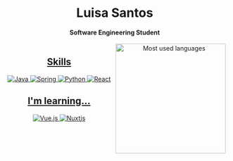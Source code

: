 <h1 align="center"> Luisa Santos </h1>

<div align="center">
<b>Software Engineering Student</b>

<br>
<br>

<div>
<a href="https://github.com/luisasacramento">
<img loading="lazy" height="250em" src="https://github-readme-stats.vercel.app/api/top-langs/?username=luisasacramento&layout=compact&langs_count=7&theme=transparent&title_color=4a86d1"  alt="Most used languages"
             align="right">
</div>

<h2>Skills</h2>

<section>

![Java](https://img.shields.io/badge/java-%23ED8B00.svg?style=for-the-badge&logo=openjdk&logoColor=white) 
   ![Spring](https://img.shields.io/badge/spring-%236DB33F.svg?style=for-the-badge&logo=spring&logoColor=white)
   ![Python](https://img.shields.io/badge/python-3670A0?style=for-the-badge&logo=python&logoColor=ffdd54)
![React](https://img.shields.io/badge/-React-%2361DAFB?style=for-the-badge&logo=react&logoColor=white)
   
</section>

<h2>I'm learning...</h2>

<section>
  
   ![Vue.js](https://img.shields.io/badge/vuejs-%2335495e.svg?style=for-the-badge&logo=vuedotjs&logoColor=%234FC08D)
   ![Nuxtjs](https://img.shields.io/badge/Nuxt-002E3B?style=for-the-badge&logo=nuxtdotjs&logoColor=#00DC82)


   
</section>
